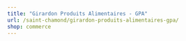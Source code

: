 ```yaml
---
title: "Girardon Produits Alimentaires - GPA"
url: /saint-chamond/girardon-produits-alimentaires-gpa/
shop: commerce
---
```

